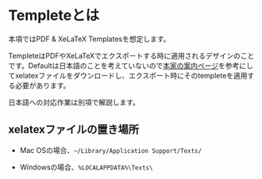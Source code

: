 Templeteとは
============

本項ではPDF & XeLaTeX Templatesを想定します。

TempleteはPDFやXeLaTeXでエクスポートする時に適用されるデザインのことです。Defaultは日本語のことを考えていないので[本家の案内ページ][1]を参考にしてxelatexファイルをダウンロードし、エクスポート時にそのtempleteを適用する必要があります。

[1]: <http://www.texts.io/support/0007/>

日本語への対応作業は別項で解説します。

xelatexファイルの置き場所
-------------------------

-   Mac OSの場合、`~/Library/Application Support/Texts/`

-   Windowsの場合、`%LOCALAPPDATA%\Texts\`

